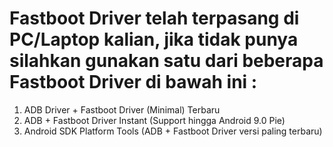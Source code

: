 # Fastboot Driver telah terpasang di PC/Laptop kalian, jika tidak punya silahkan gunakan satu dari beberapa Fastboot Driver di bawah ini :
1. ADB Driver + Fastboot Driver (Minimal) Terbaru
2. ADB + Fastboot Driver Instant (Support hingga Android 9.0 Pie)
3. Android SDK Platform Tools (ADB + Fastboot Driver versi paling terbaru)
